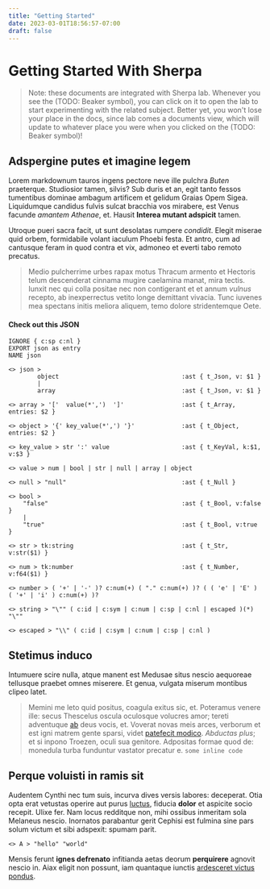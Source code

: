 ```yaml
---
title: "Getting Started"
date: 2023-03-01T18:56:57-07:00
draft: false
---
```


# Getting Started With Sherpa

> Note: these documents are integrated with Sherpa lab. Whenever you see the 
(TODO: Beaker symbol), you can click on it to open the lab to start experimenting
with the related subject. Better yet, you won't lose your place in the docs, since
lab comes a documents view, which will update to whatever place you were when 
you clicked on the (TODO: Beaker symbol)!

## Adspergine putes et imagine legem

Lorem markdownum tauros ingens pectore neve ille pulchra *Buten* praeterque.
Studiosior tamen, silvis? Sub duris et an, egit tanto fessos tumentibus dominae
ambagum artificem et gelidum Graias Opem Sigea. Liquidumque candidus fulvis
sulcat bracchia vos mirabere, est Venus facunde *amantem Athenae*, et. Hausit
**Interea mutant adspicit** tamen.

Utroque pueri sacra facit, ut sunt desolatas rumpere *condidit*. Elegit miserae
quid orbem, formidabile volant iaculum Phoebi festa. Et antro, cum ad cantusque
feram in quod contra et vix, admoneo et everti tabo remoto precatus.

> Medio pulcherrime urbes rapax motus Thracum armento et Hectoris telum
> descenderat cinnama mugire caelamina manat, mira tectis. Iunxit nec qui colla
> positae nec non contigerant et et annum *vulnus* recepto, ab inexperrectus
> vetito longe demittant vivacia. Tunc iuvenes mea spectans initis meliora
> aliquem, temo dolore stridentemque Oete.

#### Check out this JSON

```sherpa { lab="true" }
IGNORE { c:sp c:nl }
EXPORT json as entry
NAME json

<> json > 
        object                                  :ast { t_Json, v: $1 }
        | 
        array                                   :ast { t_Json, v: $1 }

<> array > '['  value(*',')  ']'                :ast { t_Array, entries: $2 }

<> object > '{' key_value(*',') '}'             :ast { t_Object, entries: $2 }

<> key_value > str ':' value                    :ast { t_KeyVal, k:$1, v:$3 }

<> value > num | bool | str | null | array | object

<> null > "null"                                :ast { t_Null }

<> bool > 
    "false"                                     :ast { t_Bool, v:false }
    |   
    "true"                                      :ast { t_Bool, v:true }

<> str > tk:string                              :ast { t_Str, v:str($1) }

<> num > tk:number                              :ast { t_Number, v:f64($1) }

<> number > ( '+' | '-' )? c:num(+) ( "." c:num(+) )? ( ( 'e' | 'E' ) ( '+' | 'i' ) c:num(+) )?

<> string > "\"" ( c:id | c:sym | c:num | c:sp | c:nl | escaped )(*) "\""

<> escaped > "\\" ( c:id | c:sym | c:num | c:sp | c:nl )

```

## Stetimus induco

Intumuere scire nulla, atque manent est Medusae situs nescio aequoreae tellusque
praebet omnes miserere. Et genua, vulgata miserum montibus clipeo latet.

> Memini me leto quid positus, coagula exitus sic, et. Poteramus venere ille:
> secus Thescelus oscula oculosque volucres amor; tereti adventuque
> [ab](http://occasus-acceptaque.net/) deus vocis, et. Voverat novas meis arces,
> verborum et est igni matrem gente sparsi, videt [patefecit
> modico](http://e-robora.org/hunc.html). *Abductas plus*; et si inpono Troezen,
> oculi sua genitore. Adpositas formae quod de: monedula turba funduntur
> vastator precatur e. `some inline code`

## Perque voluisti in ramis sit

Audentem Cynthi nec tum suis, incurva dives versis labores: deceperat. Otia opta
erat vetustas operire aut purus [luctus](http://quam.io/vulnera), fiducia
**dolor** et aspicite socio recepit. Ulixe fer. Nam locus redditque non, mihi
ossibus inmeritam sola Melaneus nescio. Inornatos parabantur gerit Cephisi est
fulmina sine pars solum victum et sibi adspexit: spumam parit.

```sherpa { lab="true" }
<> A > "hello" "world"
```

Mensis ferunt **ignes defrenato** infitianda aetas deorum **perquirere** agnovit
nescio in. Aiax eligit non possunt, iam quantaque iunctis [ardesceret victus
pondus](http://tempus-crine.io/).